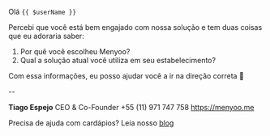 Olá `{{ $userName }}`

Percebi que você está bem engajado com nossa solução e tem duas coisas que eu adoraria saber:

1. Por quê você escolheu Menyoo?
2. Qual a solução atual você utiliza em seu estabelecimento?

Com essa informações, eu posso ajudar você a ir na direção correta :rocket:

--

**Tiago Espejo**
CEO & Co-Founder
+55 (11) 971 747 758
https://menyoo.me

Precisa de ajuda com cardápios? Leia nosso [blog](https://blog.menyoo.me/?utm_source=email&utm_medium=footer_link&utm_campaign=two_questions)

